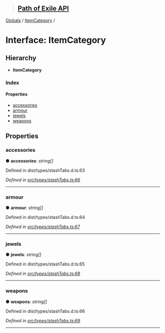 > ## [Path of Exile API](../README.md)

[Globals](../globals.md) / [ItemCategory](itemcategory.md) /

# Interface: ItemCategory

## Hierarchy

* **ItemCategory**

### Index

#### Properties

* [accessories](itemcategory.md#accessories)
* [armour](itemcategory.md#armour)
* [jewels](itemcategory.md#jewels)
* [weapons](itemcategory.md#weapons)

## Properties

###  accessories

● **accessories**: *string[]*

Defined in dist/types/stashTabs.d.ts:63

*Defined in [src/types/stashTabs.ts:66](https://github.com/stephenpoole/poe-api/blob/e4f2593/src/types/stashTabs.ts#L66)*

___

###  armour

● **armour**: *string[]*

Defined in dist/types/stashTabs.d.ts:64

*Defined in [src/types/stashTabs.ts:67](https://github.com/stephenpoole/poe-api/blob/e4f2593/src/types/stashTabs.ts#L67)*

___

###  jewels

● **jewels**: *string[]*

Defined in dist/types/stashTabs.d.ts:65

*Defined in [src/types/stashTabs.ts:68](https://github.com/stephenpoole/poe-api/blob/e4f2593/src/types/stashTabs.ts#L68)*

___

###  weapons

● **weapons**: *string[]*

Defined in dist/types/stashTabs.d.ts:66

*Defined in [src/types/stashTabs.ts:69](https://github.com/stephenpoole/poe-api/blob/e4f2593/src/types/stashTabs.ts#L69)*

___